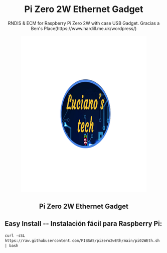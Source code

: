 # 


<h1 align="center"> Pi Zero 2W Ethernet Gadget</h1>
<p align="center">
RNDIS &amp; ECM for Raspberry Pi Zero 2W with case USB Gadget. Gracias a Ben's Place(https://www.hardill.me.uk/wordpress/)
</p>
<p align="center">
</p>
<p align="center">
<img src="https://raw.githubusercontent.com/PIBSAS/RetroPieBios/master/logov3.png" alt="Raspberry Pi Buenos Aires" width="400" height="500">
</p>

<h2 align="center"> Pi Zero 2W Ethernet Gadget</h2>

## Easy Install -- Instalación fácil para Raspberry Pi:

````
curl -sSL https://raw.githubusercontent.com/PIBSAS/pizero2wEth/main/pi02WEth.sh | bash
````

